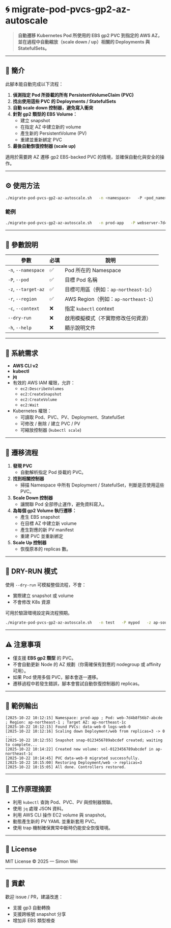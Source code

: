 # 🌀 migrate-pod-pvcs-gp2-az-autoscale

> **自動遷移 Kubernetes Pod 所使用的 EBS gp2 PVC 到指定的 AWS AZ，並在過程中自動縮放（scale down / up）相關的 Deployments 與 StatefulSets。**

---

## 📘 簡介

此腳本能自動完成以下流程：

1. **偵測指定 Pod 所掛載的所有 PersistentVolumeClaim (PVC)**
2. **找出使用這些 PVC 的 Deployments / StatefulSets**
3. **自動 scale down 控制器，避免寫入衝突**
4. **針對 gp2 類型的 EBS Volume：**
   - 建立 snapshot
   - 在指定 AZ 中建立新的 volume
   - 產生新的 PersistentVolume (PV)
   - 重建並重新綁定 PVC
5. **最後自動恢復控制器 (scale up)**

適用於需要跨 AZ 遷移 gp2 EBS-backed PVC 的情境，並確保自動化與安全的操作。

---

## ⚙️ 使用方法

```bash
./migrate-pod-pvcs-gp2-az-autoscale.sh   -n <namespace>   -P <pod_name>   -z <target_az>   -r <region>   [-c <kube_context>] [--dry-run]
```

### 範例

```bash
./migrate-pod-pvcs-gp2-az-autoscale.sh   -n prod-app   -P webserver-7d4b8f56b7-abcde   -z ap-northeast-1c   -r ap-northeast-1   --dry-run
```

---

## 🔑 參數說明

| 參數 | 必填 | 說明 |
|------|------|------|
| `-n`, `--namespace` | ✅ | Pod 所在的 Namespace |
| `-P`, `--pod` | ✅ | 目標 Pod 名稱 |
| `-z`, `--target-az` | ✅ | 目標可用區（例如：`ap-northeast-1c`） |
| `-r`, `--region` | ✅ | AWS Region（例如：`ap-northeast-1`） |
| `-c`, `--context` | ❌ | 指定 `kubectl` context |
| `--dry-run` | ❌ | 啟用模擬模式（不實際修改任何資源） |
| `-h`, `--help` | ❌ | 顯示說明文件 |

---

## 🧰 系統需求

- **AWS CLI v2**
- **kubectl**
- **jq**
- 有效的 AWS IAM 權限，允許：
  - `ec2:DescribeVolumes`
  - `ec2:CreateSnapshot`
  - `ec2:CreateVolume`
  - `ec2:Wait`
- Kubernetes 權限：
  - 可讀取 Pod、PVC、PV、Deployment、StatefulSet
  - 可修改 / 刪除 / 建立 PVC / PV
  - 可縮放控制器 (`kubectl scale`)

---

## 🔄 遷移流程

1. **發現 PVC**
   - 自動解析指定 Pod 掛載的 PVC。
2. **找到相關控制器**
   - 掃描 Namespace 中所有 Deployment / StatefulSet，判斷是否使用這些 PVC。
3. **Scale Down 控制器**
   - 讓關聯 Pod 全部停止運作，避免資料寫入。
4. **為每個 gp2 Volume 執行遷移：**
   - 產生 EBS snapshot
   - 在目標 AZ 中建立新 volume
   - 產生對應的新 PV manifest
   - 重建 PVC 並重新綁定
5. **Scale Up 控制器**
   - 恢復原本的 replicas 數。

---

## 🧪 DRY-RUN 模式

使用 `--dry-run` 可模擬整個流程，不會：

- 實際建立 snapshot 或 volume
- 不會修改 K8s 資源

可用於驗證環境設定與流程預期。

```bash
./migrate-pod-pvcs-gp2-az-autoscale.sh   -n test   -P mypod   -z ap-southeast-1b   -r ap-southeast-1   --dry-run
```

---

## ⚠️ 注意事項

- 僅支援 **EBS gp2 類型** 的 PVC。
- 不會自動更新 Node 的 AZ 規劃（你需確保有對應的 nodegroup 或 affinity 可用）。
- 如果 Pod 使用多個 PVC，腳本會逐一遷移。
- 遷移過程中若發生錯誤，腳本會嘗試自動恢復控制器的 replicas。

---

## 🧩 範例輸出

```
[2025-10-22 10:12:15] Namespace: prod-app ; Pod: web-7d4b8f56b7-abcde ; Region: ap-northeast-1 ; Target AZ: ap-northeast-1c
[2025-10-22 10:12:15] Found PVCs: data-web-0 logs-web-0
[2025-10-22 10:12:16] Scaling down Deployment/web from replicas=3 -> 0 ...
[2025-10-22 10:12:55] Snapshot snap-0123456789abcdef created; waiting to complete...
[2025-10-22 10:14:22] Created new volume: vol-0123456789abcdef in ap-northeast-1c
[2025-10-22 10:14:45] PVC data-web-0 migrated successfully.
[2025-10-22 10:15:00] Restoring Deployment/web -> replicas=3
[2025-10-22 10:15:05] All done. Controllers restored.
```

---

## 🧠 工作原理摘要

- 利用 `kubectl` 查詢 Pod、PVC、PV 與控制器關聯。
- 使用 `jq` 處理 JSON 資料。
- 利用 AWS CLI 操作 EC2 volume 與 snapshot。
- 動態產生新的 PV YAML 並重新套用 PVC。
- 使用 trap 機制確保異常中斷時仍能安全恢復環境。

---

## 🧾 License

MIT License © 2025 — Simon Wei

---

## 💬 貢獻

歡迎 issue / PR，建議改進：

- 支援 gp3 自動轉換
- 支援跨帳號 snapshot 分享
- 增加非 EBS 類型檢查

